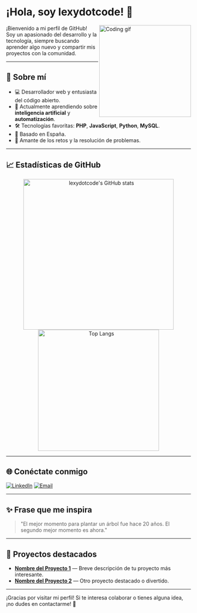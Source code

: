 # ¡Hola, soy lexydotcode! 👋

<img align="right" src="1_2xBCWwixj-Pvp11hJCPTVg.jpg" width="250" alt="Coding gif">

¡Bienvenido a mi perfil de GitHub!  
Soy un apasionado del desarrollo y la tecnología, siempre buscando aprender algo nuevo y compartir mis proyectos con la comunidad.

---

## 🚀 Sobre mí

- 💻 Desarrollador web y entusiasta del código abierto.
- 🌱 Actualmente aprendiendo sobre **inteligencia artificial** y **automatización**.
- 🛠️ Tecnologías favoritas: **PHP**, **JavaScript**, **Python**, **MySQL**.
- 📍 Basado en España.
- 🎯 Amante de los retos y la resolución de problemas.

---

## 📈 Estadísticas de GitHub

<p align="center">
  <img src="https://github-readme-stats.vercel.app/api?username=lexydotcode&show_icons=true&theme=radical" alt="lexydotcode's GitHub stats" width="410"/>
  <img src="https://github-readme-stats.vercel.app/api/top-langs/?username=lexydotcode&layout=compact&theme=radical" alt="Top Langs" width="330"/>
</p>

---

## 🌐 Conéctate conmigo

[![LinkedIn](https://img.shields.io/badge/LinkedIn-blue?style=for-the-badge&logo=linkedin)](https://www.linkedin.com/in/tu-perfil)
[![Email](https://img.shields.io/badge/Email-D14836?style=for-the-badge&logo=gmail&logoColor=white)](mailto:tu-email@gmail.com)

---

## ✨ Frase que me inspira

> "El mejor momento para plantar un árbol fue hace 20 años. El segundo mejor momento es ahora."

---

## 📂 Proyectos destacados

- [**Nombre del Proyecto 1**](enlace-al-proyecto) — Breve descripción de tu proyecto más interesante.
- [**Nombre del Proyecto 2**](enlace-al-proyecto) — Otro proyecto destacado o divertido.

---

¡Gracias por visitar mi perfil! Si te interesa colaborar o tienes alguna idea, ¡no dudes en contactarme! 🚀
